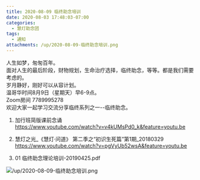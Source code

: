 ```yaml
---
title: 2020-08-09 临终助念培训
date: 2020-08-03 17:48:03-07:00
categories:
  - 慧灯助念团
tags:
  - 通知
attachments: /up/2020-08-09-临终助念培训.png
---
```

人生如梦，匆匆百年。  
面对人生的最后阶段，财物规划，生命治疗选择，临终助念，等等。都是我们需要考虑的。  
岁月静好，刚好可以从容计划。  
温哥华时间8月9日（星期天）早6-9点。  
Zoom房间 7789995278  
欢迎大家一起学习交流分享临终系列之一--临终助念。  

1. 加行班简版课前念诵  
<https://www.youtube.com/watch?v=v4kUMsPd0_k&feature=youtu.be>

2. 慧灯之光_《慧灯·问道》 第二季之“初识生死篇”第1期_20180329  
<https://www.youtube.com/watch?v=pgVyUb52wsA&feature=youtu.be>

3. 01 临终助念理论培训-20190425.pdf


![/up/2020-08-09-临终助念培训.png](/up/2020-08-09-临终助念培训.png)